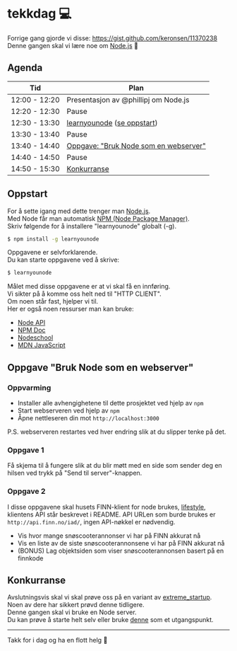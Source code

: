 # tekkdag :computer:

Forrige gang gjorde vi disse: https://gist.github.com/keronsen/11370238  
Denne gangen skal vi lære noe om [Node.js](http://nodejs.org/) :school_satchel:

## Agenda

Tid | Plan
--- | ---
12:00 - 12:20 | Presentasjon av @phillipj om Node.js
12:20 - 12:30 | Pause
12:30 - 13:30 | [learnyounode](https://github.com/rvagg/learnyounode) (<a href="#Oppstart">se oppstart</a>)
13:30 - 13:40 | Pause
13:40 - 14:40 | <a href="#Oppgave">Oppgave: "Bruk Node som en webserver"</a>
14:40 - 14:50 | Pause
14:50 - 15:30 | <a href="#Konkurranse">Konkurranse</a>

<a name="Oppstart"></a>
## Oppstart
For å sette igang med dette trenger man [Node.js](http://nodejs.org/).  
Med Node får man automatisk [NPM (Node Package Manager)](https://www.npmjs.org/doc/cli/npm.html).  
Skriv følgende for å installere "learnyounode" globalt (-g).

```sh
$ npm install -g learnyounode
```

Oppgavene er selvforklarende.  
Du kan starte oppgavene ved å skrive:

```sh
$ learnyounode
```

Målet med disse oppgavene er at vi skal få en innføring.  
Vi sikter på å komme oss helt ned til "HTTP CLIENT".  
Om noen står fast, hjelper vi til.  
Her er også noen ressurser man kan bruke:  
- [Node API](http://nodejs.org/api/)
- [NPM Doc](https://www.npmjs.org/doc/cli/npm.html)
- [Nodeschool](http://nodeschool.io/)
- [MDN JavaScript](https://developer.mozilla.org/en-US/docs/Web/JavaScript)

<a name="Oppgave"></a>
## Oppgave "Bruk Node som en webserver"

### Oppvarming

- Installer alle avhengighetene til dette prosjektet ved hjelp av `npm`
- Start webserveren ved hjelp av `npm`
- Åpne nettleseren din mot `http://localhost:3000`

P.S. webserveren restartes ved hver endring slik at du slipper tenke på det.

### Oppgave 1

Få skjema til å fungere slik at du blir møtt med en side som sender deg en hilsen ved trykk på "Send til server"-knappen.

### Oppgave 2

I disse oppgavene skal husets FINN-klient for node brukes, [lifestyle](https://github.com/finn-no/lifestyle), klientens API står beskrevet i README.
API URLen som burde brukes er `http://api.finn.no/iad/`, ingen API-nøkkel er nødvendig.

* Vis hvor mange snøscooterannonser vi har på FINN akkurat nå
* Vis en liste av de siste snøscooterannonsene vi har på FINN akkurat nå
* (BONUS) Lag objektsiden som viser snøscooterannonsen basert på en finnkode

<a name="Konkurranse"></a>
## Konkurranse
Avslutningsvis skal vi skal prøve oss på en variant av [extreme_startup](https://github.com/rchatley/extreme_startup).  
Noen av dere har sikkert prøvd denne tidligere.  
Denne gangen skal vi bruke en Node server.  
Du kan prøve å starte helt selv eller bruke [denne](https://github.com/Andersos/extreme) som et utgangspunkt.

---
Takk for i dag og ha en flott helg :tada:
